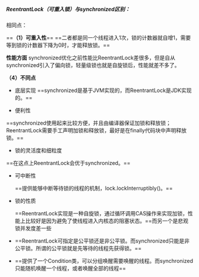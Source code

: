 ##### ReentrantLock（可重入锁）与synchronized区别：

相同点：

==**（1）可重入性**==
==二者都是同一个线程进入1次，锁的计数器就自增1，需要等到锁的计数器下降为0时，才能释放锁。==



**性能方面**
synchronized优化之前性能比ReentrantLock差很多，但是自从synchronized引入了偏向锁，轻量级锁也就是自旋锁后，性能就差不多了。

**（4）不同点**

- 底层实现
  ==synchronized是基于JVM实现的，而ReentrantLock是JDK实现的。==

- 便利性

==synchronized使用起来比较方便，并且由编译器保证加锁和释放锁；ReentrantLock需要手工声明加锁和释放锁，最好是在finally代码块中声明释放锁。==

- 锁的灵活度和细粒度

==在这点上ReentrantLock会优于synchronized。==

- 可中断性

  ==提供能够中断等待锁的线程的机制，lock.lockInterruptibly()。==

- 锁的性质

  ==ReentrantLock实现是一种自旋锁，通过循环调用CAS操作来实现加锁，性能上比较好是因为避免了使线程进入内核态的阻塞状态。==而另一个是悲观锁并发度差一些
  
- ==ReentrantLock可指定是公平锁还是非公平锁。而synchronized只能是非公平锁。所谓的公平锁就是先等待的线程先获得锁。==

- ==提供了一个Condition类，可以分组唤醒需要唤醒的线程。而synchronized只能随机唤醒一个线程，或者唤醒全部的线程==







